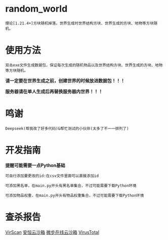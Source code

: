 # random_world
    理论[1.21.4+]方块随机掉落，世界生成时世界结构方块、世界生成的方块、地物等方块随机。

# 使用方法
    双击exe文件生成数据包，保证每次生成的随机物品以及世界结构方块、世界生成的方块、地物等方块随机。

**请一定要在世界生成之前，创建世界的时候放进数据包！！！**

**服务器请在单人生成后再替换服务器内世界！！！**

# 鸣谢
    Deepseek(帮我改了好多代码)&帮忙测试的小伙伴(太多了不一一排列了)

# 开发指南
**提醒可能需要一点Python基础**

    可自行添加要更改的id:在csv文件里面可以直接添加id

    可添加黑名单，在main.py开头有黑名单集合，不过可能需要下载Python环境

    可添加物品权重，在main.py开头有物品权重集合，不过可能需要下载Python环境

# 查杀报告
[VirScan](https://www.virscan.org/report/e5f3ff41685f32603e86babefe7d2887380a27d75dcb1ddbc6b7c4425c92326a)
[安恒云沙箱](https://sandbox.dbappsecurity.com.cn/report/7e2c84b8-351e-4c2b-a799-95ef5857b806)
[微步在线云沙箱](https://s.threatbook.com/report/file/e5f3ff41685f32603e86babefe7d2887380a27d75dcb1ddbc6b7c4425c92326a)
[VirusTotal](https://www.virustotal.com/gui/file/e5f3ff41685f32603e86babefe7d2887380a27d75dcb1ddbc6b7c4425c92326a)
